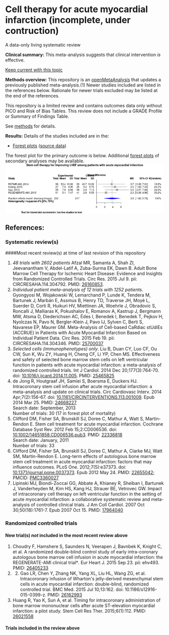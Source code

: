 # Cell therapy for acute myocardial infarction (incomplete, under contruction)
A data-only living systematic review

**Clinical summary:** This meta-analysis suggests that clinical intervention *is* effective.

[Keep current with this topic](Keep-up.md)

**Methods overview:** This repository is an [openMetaAnalysis](https://openmetaanalysis.github.io/) that updates a previously published meta-analysis.(1) Newer studies included are listed in the references below. Rationale for newer trials excluded may be listed at the end of the references. 

This repository is a limited review and contains outcomes data only without PICO and Risk of Bias Tables.  This review does not include a GRADE Profile or Summary of Findings Table.

See [methods](http://openmetaanalysis.github.io/methods.html) for details.

**Results:** Details of the studies included are in the:
* [Forest plots](../../tree/master/forest-plots) ([source data](../../tree/master/data))

The forest plot for the primary outcome is below. Additional [forest plots](../../tree/master/forest-plots) of secondary analyses may be available. 
![Principle results](https://raw.githubusercontent.com/openMetaAnalysis/Cell-therapy-for-acute-myocardial-infarction/master/forest-plots/Outcome-Primary.png "Principle results")

References:
----------------------------------
### Systematic review(s)
####Most recent review(s) at time of last revision of this repository
1. *48 trials with 2602 patients* Afzal MR, Samanta A, Shah ZI, Jeevanantham V, Abdel-Latif A, Zuba-Surma EK, Dawn B. Adult Bone Marrow Cell Therapy for Ischemic Heart Disease: Evidence and Insights from Randomized Controlled Trials. Circ Res. 2015 Jul 9. pii: CIRCRESAHA.114.304792. PMID: [26160853](http://pubmed.gov/26160853).
1. *Individual patient meta-analysis of 12 trials with 1252 patients*. Gyongyosi M, Wojakowski W, Lemarchand P, Lunde K, Tendera M, Bartunek J, Marbán E, Assmus B, Henry TD, Traverse JH, Moyé L, Suerder D, Corti R, Huikuri HV, Miettinen JA, Woehrle J, Obradovic S, Roncalli J, Malliaras K, Pokushalov E, Romanov A, Kastrup J, Bergmann MW, Atsma D, Diederichsen AC, Édes I, Benedek I, Benedek T, Pejkov H, Nyolczas N, Pavo N, Bergler-Klein J, Pavo IJ, Sylven C,
Berti S, Navarese EP, Maurer GM. Meta-Analysis of Cell-based CaRdiac stUdiEs (ACCRUE) in Patients with Acute Myocardial Infarction Based on Individual Patient Data. Circ Res. 2015 Feb 19. pii: CIRCRESAHA.114.304346. PMID: [25700037](http://pubmed.gov/25700037)
1. *Selected cells (immunophenotypes) only*. Liu B, Duan CY, Luo CF, Ou CW, Sun K, Wu ZY, Huang H, Cheng CF, Li YP, Chen MS. Effectiveness and safety of selected bone marrow stem cells on left ventricular function in patients with acute myocardial infarction: a meta-analysis of randomized controlled trials. Int J Cardiol. 2014 Dec 20;177(3):764-70. doi: [10.1016/j.ijcard.2014.11.005](http://dx.doi.org/10.1016/j.ijcard.2014.11.005). PMID: [25465825](http://pubmed.gov/25465825)
2. de Jong R, Houtgraaf JH, Samiei S, Boersma E, Duckers HJ. Intracoronary stem cell infusion after acute myocardial infarction: a meta-analysis and update on clinical trials. Circ Cardiovasc Interv. 2014 Apr;7(2):156-67. doi:
[10.1161/CIRCINTERVENTIONS.113.001009](http://pubmed.gov/10.1161/CIRCINTERVENTIONS.113.001009). Epub 2014 Mar 25. PMID: [24668227](http://pubmed.gov/24668227)<br/>Search date: September, 2013<br/>Number of trials: 30 (17 in forest plot of mortality)
1. Clifford DM, Fisher SA, Brunskill SJ, Doree C, Mathur A, Watt S, Martin-Rendon E. Stem cell treatment for acute myocardial infarction. Cochrane Database Syst Rev. 2012 Feb 15;2:CD006536. doi: [10.1002/14651858.CD006536.pub3](http://dx.doi.org/10.1002/14651858.CD006536.pub3). PMID: [22336818](http://pubmed.gov/22336818)<br/>Search date: January, 2011<br/>Number of trials: 33
2. Clifford DM, Fisher SA, Brunskill SJ, Doree C, Mathur A, Clarke MJ, Watt SM, Martin-Rendon E. Long-term effects of autologous bone marrow stem cell treatment in acute myocardial infarction: factors that may influence outcomes. PLoS One. 2012;7(5):e37373. doi: [10.1371/journal.pone.0037373](http://dx.doi.org/10.1371/journal.pone.0037373). Epub 2012 May 24. PMID: [22655042](http://pubmed.gov/22655042); PMCID: [PMC3360027](http://pubmedcentral.gov/PMC3360027)
2. Lipinski MJ, Biondi-Zoccai GG, Abbate A, Khianey R, Sheiban I, Bartunek J, Vanderheyden M, Kim HS, Kang HJ, Strauer BE, Vetrovec GW. Impact of intracoronary cell therapy on left ventricular function in the setting of acute myocardial infarction: a collaborative systematic review and meta-analysis of controlled clinical trials. J Am Coll Cardiol. 2007 Oct 30;50(18):1761-7. Epub 2007 Oct 15. PMID: [17964040](http://pubmed.gov/17964040)

### Randomized controlled trials
#### New trial(s) *not* included in the most recent review above 
1. Choudry F, Hamshere S, Saunders N, Veerapen J, Bavnbek K, Knight C, et al. A randomized double-blind control study of early intra-coronary autologous bone marrow cell infusion in acute myocardial infarction: the REGENERATE-AMI clinical trial†. Eur Heart J. 2015 Sep 23. pii: ehv493. PMID: [26405233](http://pubmed.gov/26405233)
2. 2. Gao LR, Chen Y, Zhang NK, Yang XL, Liu HL, Wang ZG, et al. Intracoronary infusion of Wharton's jelly-derived 
mesenchymal stem cells in acute myocardial infarction: double-blind, randomized controlled trial. BMC Med. 2015 Jul 10;13:162. doi: 10.1186/s12916-015-0399-z. PMID: [26162993](http://pubmed.gov/26162993)
1. Huang R, Yao K, Sun A, et al. Timing for intracoronary administration of bone marrow mononuclear cells after acute ST-elevation myocardial infarction: a pilot study. Stem Cell Res Ther. 2015;6(1):112. PMID: [26021558](http://pubmed.gov/26021558)

#### Trials included in the review above
